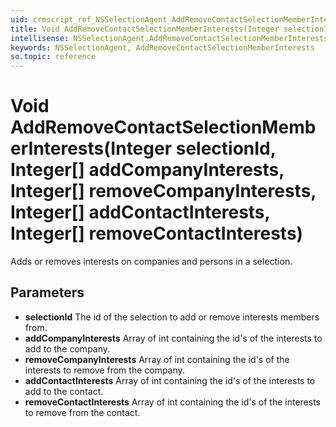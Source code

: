 ```yaml
---
uid: crmscript_ref_NSSelectionAgent_AddRemoveContactSelectionMemberInterests
title: Void AddRemoveContactSelectionMemberInterests(Integer selectionId, Integer[] addCompanyInterests, Integer[] removeCompanyInterests, Integer[] addContactInterests, Integer[] removeContactInterests)
intellisense: NSSelectionAgent.AddRemoveContactSelectionMemberInterests
keywords: NSSelectionAgent, AddRemoveContactSelectionMemberInterests
so.topic: reference
---
```


# Void AddRemoveContactSelectionMemberInterests(Integer selectionId, Integer[] addCompanyInterests, Integer[] removeCompanyInterests, Integer[] addContactInterests, Integer[] removeContactInterests)

Adds or removes interests on companies and persons in a selection.

## Parameters

* **selectionId** The id of the selection to add or remove interests members from.
* **addCompanyInterests** Array of int containing the id's of the interests to add to the company.
* **removeCompanyInterests** Array of int containing the id's of the interests to remove from the company.
* **addContactInterests** Array of int containing the id's of the interests to add to the contact.
* **removeContactInterests** Array of int containing the id's of the interests to remove from the contact.
